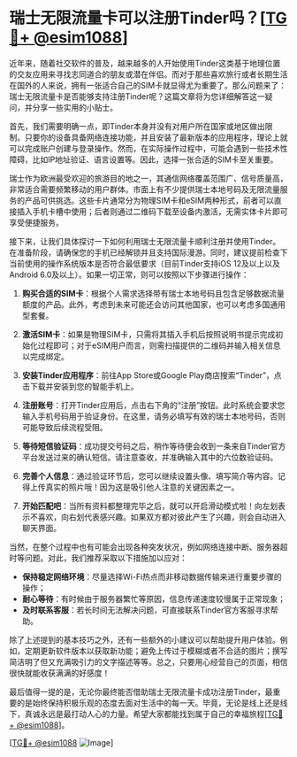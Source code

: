 # 瑞士无限流量卡可以注册Tinder吗？[[TG💪+ @esim1088](https://t.me/s/esim1088)]

近年来，随着社交软件的普及，越来越多的人开始使用Tinder这类基于地理位置的交友应用来寻找志同道合的朋友或潜在伴侣。而对于那些喜欢旅行或者长期生活在国外的人来说，拥有一张适合自己的SIM卡就显得尤为重要了。那么问题来了：瑞士无限流量卡是否能够支持注册Tinder呢？这篇文章将为您详细解答这一疑问，并分享一些实用的小贴士。

首先，我们需要明确一点，即Tinder本身并没有对用户所在国家或地区做出限制。只要你的设备具备网络连接功能，并且安装了最新版本的应用程序，理论上就可以完成账户创建与登录操作。然而，在实际操作过程中，可能会遇到一些技术性障碍，比如IP地址验证、语言设置等。因此，选择一张合适的SIM卡至关重要。

瑞士作为欧洲最受欢迎的旅游目的地之一，其通信网络覆盖范围广、信号质量高，非常适合需要频繁移动的用户群体。市面上有不少提供瑞士本地号码及无限流量服务的产品可供挑选。这些卡片通常分为物理SIM卡和eSIM两种形式，前者可以直接插入手机卡槽中使用；后者则通过二维码下载至设备内激活，无需实体卡片即可享受便捷服务。

接下来，让我们具体探讨一下如何利用瑞士无限流量卡顺利注册并使用Tinder。在准备阶段，请确保您的手机已经解锁并且支持国际漫游。同时，建议提前检查下当前使用的操作系统版本是否符合最低要求（目前Tinder支持iOS 12及以上以及Android 6.0及以上）。如果一切正常，则可以按照以下步骤进行操作：

1. **购买合适的SIM卡**：根据个人需求选择带有瑞士本地号码且包含足够数据流量额度的产品。此外，考虑到未来可能还会访问其他国家，也可以考虑多国通用型套餐。
   
2. **激活SIM卡**：如果是物理SIM卡，只需将其插入手机后按照说明书提示完成初始化过程即可；对于eSIM用户而言，则需扫描提供的二维码并输入相关信息以完成绑定。

3. **安装Tinder应用程序**：前往App Store或Google Play商店搜索“Tinder”，点击下载并安装到您的智能手机上。

4. **注册账号**：打开Tinder应用后，点击右下角的“注册”按钮。此时系统会要求您输入手机号码用于验证身份。在这里，请务必填写有效的瑞士本地号码，否则可能导致后续流程受阻。

5. **等待短信验证码**：成功提交号码之后，稍作等待便会收到一条来自Tinder官方平台发送过来的确认短信。请注意查收，并准确输入其中的六位数验证码。

6. **完善个人信息**：通过验证环节后，您可以继续设置头像、填写简介等内容。记得上传真实的照片哦！因为这是吸引他人注意的关键因素之一。

7. **开始匹配吧**：当所有资料都整理完毕之后，就可以开启滑动模式啦！向左划表示不喜欢，向右划代表感兴趣。如果双方都对彼此产生了兴趣，则会自动进入聊天界面。

当然，在整个过程中也有可能会出现各种突发状况，例如网络连接中断、服务器超时等问题。对此，我们推荐采取以下措施加以应对：

- **保持稳定网络环境**：尽量选择Wi-Fi热点而非移动数据传输来进行重要步骤的操作；
- **耐心等待**：有时候由于服务器繁忙等原因，信息传递速度较慢属于正常现象；
- **及时联系客服**：若长时间无法解决问题，可直接联系Tinder官方客服寻求帮助。

除了上述提到的基本技巧之外，还有一些额外的小建议可以帮助提升用户体验。例如，定期更新软件版本以获取新功能；避免上传过于模糊或者不合适的图片；撰写简洁明了但又充满吸引力的文字描述等等。总之，只要用心经营自己的页面，相信很快就能收获满满的好感度！

最后值得一提的是，无论你最终能否借助瑞士无限流量卡成功注册Tinder，最重要的是始终保持积极乐观的态度去面对生活中的每一天。毕竟，无论是线上还是线下，真诚永远是最打动人心的力量。希望大家都能找到属于自己的幸福旅程[[TG💪+ @esim1088](https://t.me/s/esim1088)]。

[[TG💪+ @esim1088](https://t.me/s/esim1088) ![Image](https://i.postimg.cc/4NQfJmqS/Snipaste-2025-05-13-00-14-12.png)]